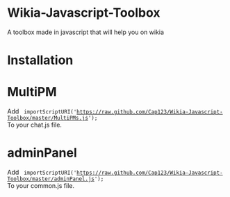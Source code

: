 Wikia-Javascript-Toolbox
========================

A toolbox made in javascript that will help you on wikia

Installation
============

MultiPM
=======

Add
<code>
importScriptURI('https://raw.github.com/Cap123/Wikia-Javascript-Toolbox/master/MultiPMs.js');
</code>
To your chat.js file.

adminPanel
==========

Add
<code>
importScriptURI('https://raw.github.com/Cap123/Wikia-Javascript-Toolbox/master/adminPanel.js');
</code>
To your common.js file.
